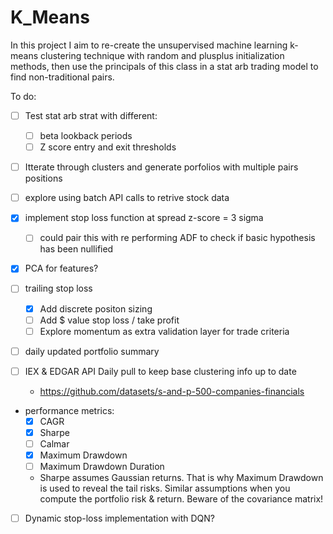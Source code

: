 # K_Means

In this project I aim to re-create the unsupervised machine learning k-means clustering technique with random and plusplus initialization methods, then use the principals of this class in a stat arb trading model to find non-traditional pairs.

To do:
- [ ] Test stat arb strat with different:
  - [ ] beta lookback periods
  - [ ] Z score entry and exit thresholds
- [ ] Itterate through clusters and generate porfolios with multiple pairs positions
- [ ] explore using batch API calls to retrive stock data

- [x] implement stop loss function at spread z-score = 3 sigma
  - [ ] could pair this with re performing ADF to check if basic hypothesis has been nullified 
  
- [x] PCA for features?
- [ ] trailing stop loss
  - [x] Add discrete positon sizing
  - [ ] Add $ value stop loss / take profit 
  - [ ] Explore momentum as extra validation layer for trade criteria
- [ ] daily updated portfolio summary
- [ ] IEX & EDGAR API Daily pull to keep base clustering info up to date 
   - https://github.com/datasets/s-and-p-500-companies-financials     
- performance metrics:
  - [x] CAGR
  - [x] Sharpe
  - [ ] Calmar
  - [x] Maximum Drawdown
  - [ ] Maximum Drawdown Duration

  - Sharpe assumes Gaussian returns. That is why Maximum Drawdown is used to reveal the tail risks. Similar assumptions when you compute the portfolio risk & return. Beware of the covariance matrix! 

- [ ] Dynamic stop-loss implementation with DQN?
   
